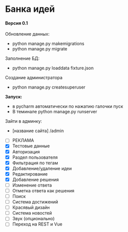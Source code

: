 # Банка идей
#### Версия 0.1

Обновление данных: 
* python manage.py makemigrations
* python manage.py migrate 


Заполнение БД:
* python manage.py loaddata fixture.json

Создание администратора
* python manage.py createsuperuser

**Запуск:**
* в pycharm автоматически по нажатию галочки пуск
* В теминале python manage.py runserver

Зайти в админку: 
* [название сайта] /admin


- [ ] РЕКЛАМА
- [x] Тестовые данные
- [x] Авторизация
- [x] Раздел пользователя
- [x] Фильтрация по тегам
- [x] Добавление/удаление идеи
- [x] Редактирование
- [x] Добавление решения
- [ ] Изменение ответа
- [ ] Отметка ответа как решения
- [ ] Поиск
- [ ] Система достижений
- [ ] Красявый дизайн
- [ ] Система новостей
- [ ] Звук (опционально)
- [ ] Переход на REST и Vue